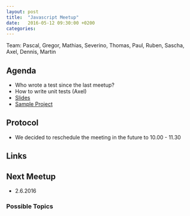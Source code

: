```yaml
---
layout: post
title:  "Javascript Meetup"
date:   2016-05-12 09:30:00 +0200
categories:
---
```


Team: Pascal, Gregor, Mathias, Severino, Thomas, Paul, Ruben, Sascha, Axel, Dennis, Martin

## Agenda

- Who wrote a test since the last meetup?
- How to write unit tests (Axel)
 - [Slides](https://github.com/axelhodler/testing)
 - [Sample Project](https://github.com/axelhodler/blabfront)

## Protocol

- We decided to reschedule the meeting in the future to 10.00 - 11.30

## Links

## Next Meetup

- 2.6.2016

### Possible Topics
